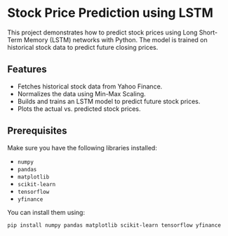 # Stock Price Prediction using LSTM

This project demonstrates how to predict stock prices using Long Short-Term Memory (LSTM) networks with Python. The model is trained on historical stock data to predict future closing prices.

## Features
- Fetches historical stock data from Yahoo Finance.
- Normalizes the data using Min-Max Scaling.
- Builds and trains an LSTM model to predict future stock prices.
- Plots the actual vs. predicted stock prices.

## Prerequisites
Make sure you have the following libraries installed:
- `numpy`
- `pandas`
- `matplotlib`
- `scikit-learn`
- `tensorflow`
- `yfinance`

You can install them using:
```bash
pip install numpy pandas matplotlib scikit-learn tensorflow yfinance

